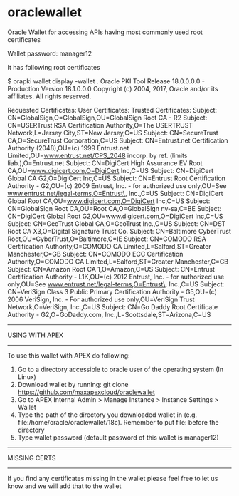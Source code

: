 # oraclewallet
Oracle Wallet for accessing APIs having most commonly used root certificates

Wallet password: manager12

It has following root certificates

$ orapki wallet display -wallet .
Oracle PKI Tool Release 18.0.0.0.0 - Production
Version 18.1.0.0.0
Copyright (c) 2004, 2017, Oracle and/or its affiliates. All rights reserved.

Requested Certificates: 
User Certificates:
Trusted Certificates: 
Subject:        CN=GlobalSign,O=GlobalSign,OU=GlobalSign Root CA - R2
Subject:        CN=USERTrust RSA Certification Authority,O=The USERTRUST Network,L=Jersey City,ST=New Jersey,C=US
Subject:        CN=SecureTrust CA,O=SecureTrust Corporation,C=US
Subject:        CN=Entrust.net Certification Authority (2048),OU=(c) 1999 Entrust.net Limited,OU=www.entrust.net/CPS_2048 incorp. by ref. (limits liab.),O=Entrust.net
Subject:        CN=DigiCert High Assurance EV Root CA,OU=www.digicert.com,O=DigiCert Inc,C=US
Subject:        CN=DigiCert Global CA G2,O=DigiCert Inc,C=US
Subject:        CN=Entrust Root Certification Authority - G2,OU=(c) 2009 Entrust\, Inc. - for authorized use only,OU=See www.entrust.net/legal-terms,O=Entrust\, Inc.,C=US
Subject:        CN=DigiCert Global Root CA,OU=www.digicert.com,O=DigiCert Inc,C=US
Subject:        CN=GlobalSign Root CA,OU=Root CA,O=GlobalSign nv-sa,C=BE
Subject:        CN=DigiCert Global Root G2,OU=www.digicert.com,O=DigiCert Inc,C=US
Subject:        CN=GeoTrust Global CA,O=GeoTrust Inc.,C=US
Subject:        CN=DST Root CA X3,O=Digital Signature Trust Co.
Subject:        CN=Baltimore CyberTrust Root,OU=CyberTrust,O=Baltimore,C=IE
Subject:        CN=COMODO RSA Certification Authority,O=COMODO CA Limited,L=Salford,ST=Greater Manchester,C=GB
Subject:        CN=COMODO ECC Certification Authority,O=COMODO CA Limited,L=Salford,ST=Greater Manchester,C=GB
Subject:        CN=Amazon Root CA 1,O=Amazon,C=US
Subject:        CN=Entrust Certification Authority - L1K,OU=(c) 2012 Entrust\, Inc. - for authorized use only,OU=See www.entrust.net/legal-terms,O=Entrust\, Inc.,C=US
Subject:        CN=VeriSign Class 3 Public Primary Certification Authority - G5,OU=(c) 2006 VeriSign\, Inc. - For authorized use only,OU=VeriSign Trust Network,O=VeriSign\, Inc.,C=US
Subject:        CN=Go Daddy Root Certificate Authority - G2,O=GoDaddy.com\, Inc.,L=Scottsdale,ST=Arizona,C=US


***********************************************************************************************************************************************************
USING WITH APEX
***********************************************************************************************************************************************************

To use this wallet with APEX do following:

1. Go to a directory accessible to oracle user of the operating system (In Linux)
2. Download wallet by running: git clone https://github.com/maxapexcloud/oraclewallet
3. Go to APEX Internal Admin > Manage Instance > Instance Settings > Wallet
4. Type the path of the directory you downloaded wallet in (e.g. file:/home/oracle/oraclewallet/18c). Remember to put file: before the directory
5. Type wallet password (default password of this wallet is manager12)




****************************************************************************************************************************************************************
MISSING CERTS
****************************************************************************************************************************************************************

If you find any certificates missing in the wallet please feel free to let us know and we will add that to the wallet

